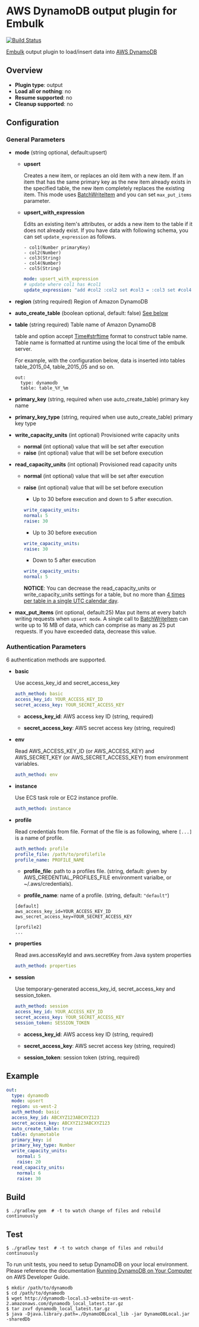 # AWS DynamoDB output plugin for Embulk
[![Build Status](https://travis-ci.org/sakama/embulk-output-dynamodb.svg?branch=master)](https://travis-ci.org/sakama/embulk-output-dynamodb)

[Embulk](http://www.embulk.org/) output plugin to load/insert data into [AWS DynamoDB](http://aws.amazon.com/dynamodb/)

## Overview

* **Plugin type**: output
* **Load all or nothing**: no
* **Resume supported**: no
* **Cleanup supported**: no

## Configuration

### General Parameters

- **mode** (string optional, default:upsert)
    - **upsert**
    
        Creates a new item, or replaces an old item with a new item.
        If an item that has the same primary key as the new item already exists in the specified table, the new item completely replaces the existing item.
        This mode uses [BatchWriteItem](http://docs.aws.amazon.com/amazondynamodb/latest/APIReference/API_BatchWriteItem.html) and you can set `max_put_items` parameter.
    
    - **upsert_with_expression**
    
        Edits an existing item's attributes, or adds a new item to the table if it does not already exist.
        If you have data with following schema, you can set `update_expression` as follows.
        ```
        - col1(Number primaryKey)
        - col2(Number)
        - col3(String)
        - col4(Number)
        - col5(String)
        ```
        
        ```yaml
        mode: upsert_with_expression
        # update where col1 has #col1
        update_expression: "add #col2 :col2 set #col3 = :col3 set #col4 = #col4 - :col4 remove #col5"
        ```

- **region** (string required) Region of Amazon DynamoDB
- **auto_create_table** (boolean optional, default: false) [See below]()
- **table** (string required) Table name of Amazon DynamoDB

    table and option accept [Time#strftime](http://ruby-doc.org/core-2.2.3/Time.html#method-i-strftime) format to construct table name.
    Table name is formatted at runtime using the local time of the embulk server.
    
    For example, with the configuration below, data is inserted into tables table_2015_04, table_2015_05 and so on.
    ```
    out:
      type: dynamodb
      table: table_%Y_%m
    ```
- **primary_key** (string, required when use auto_create_table) primary key name
- **primary_key_type** (string, required when use auto_create_table) primary key type
- **write_capacity_units** (int optional) Provisioned write capacity units
    - **normal** (int optional) value that will be set after execution
    - **raise** (int optional) value that will be set before execution
- **read_capacity_units** (int optional) Provisioned read capacity units
    - **normal** (int optional) value that will be set after execution
    - **raise** (int optional) value that will be set before execution

        - Up to 30 before execution and down to 5 after execution.
        ```yaml
        write_capacity_units:
        normal: 5
        raise: 30
        ```

        - Up to 30 before execution
        ```yaml
        write_capacity_units:
        raise: 30
        ```
    
        - Down to 5 after execution
        ```yaml
        write_capacity_units:
        normal: 5
        ```

        **NOTICE**: You can decrease the read_capacity_units or write_capacity_units settings for a table, but no more than [4 times per table in a single UTC calendar day](http://docs.aws.amazon.com/amazondynamodb/latest/developerguide/Limits.html#d0e53216).

- **max_put_items** (int optional, default:25)
  Max put items at every batch writing requests when `upsert mode`.
  A single call to [BatchWriteItem](http://docs.aws.amazon.com/amazondynamodb/latest/APIReference/API_BatchWriteItem.html) can write up to 16 MB of data, which can comprise as many as 25 put requests.
  If you have exceeded data, decrease this value.

### Authentication Parameters

6 authentication methods are supported.

- **basic**

    Use access_key_id and secret_access_key
    
    ```yaml
    auth_method: basic
    access_key_id: YOUR_ACCESS_KEY_ID
    secret_access_key: YOUR_SECRET_ACCESS_KEY
    ```

    - **access_key_id**: AWS access key ID (string, required)
    
    - **secret_access_key**: AWS secret access key (string, required)

- **env**

    Read AWS_ACCESS_KEY_ID (or AWS_ACCESS_KEY) and AWS_SECRET_KEY (or AWS_SECRET_ACCESS_KEY) from environment variables.
    
    ```yaml
    auth_method: env
    ```

- **instance**
    
    Use ECS task role or EC2 instance profile.
    
    ```yaml
    auth_method: instance
    ```

- **profile**

    Read credentials from file. Format of the file is as following, where `[...]` is a name of profile.
    
    ```yaml
    auth_method: profile
    profile_file: /path/to/profilefile
    profile_name: PROFILE_NAME
    ```
    
    - **profile_file**: path to a profiles file. (string, default: given by AWS_CREDENTIAL_PROFILES_FILE environment varialbe, or ~/.aws/credentials).
    
    - **profile_name**: name of a profile. (string, default: `"default"`)
    
    ```
    [default]
    aws_access_key_id=YOUR_ACCESS_KEY_ID
    aws_secret_access_key=YOUR_SECRET_ACCESS_KEY
    
    [profile2]
    ...
    ```

- **properties**

    Read aws.accessKeyId and aws.secretKey from Java system properties
    
    ```yaml
    auth_method: properties
    ```

- **session**

    Use temporary-generated access_key_id, secret_access_key and session_token.
    
    ```yaml
    auth_method: session
    access_key_id: YOUR_ACCESS_KEY_ID
    secret_access_key: YOUR_SECRET_ACCESS_KEY
    session_token: SESSION_TOKEN
    ```
    
    - **access_key_id**: AWS access key ID (string, required)
    
    - **secret_access_key**: AWS secret access key (string, required)
    
    - **session_token**: session token (string, required)

## Example

```yaml
out:
  type: dynamodb
  mode: upsert
  region: us-west-2
  auth_method: basic
  access_key_id: ABCXYZ123ABCXYZ123
  secret_access_key: ABCXYZ123ABCXYZ123
  auto_create_table: true
  table: dynamotable
  primary_key: id
  primary_key_type: Number
  write_capacity_units:
    normal: 5
    raise: 20
  read_capacity_units:
    normal: 6
    raise: 30
```


## Build

```
$ ./gradlew gem  # -t to watch change of files and rebuild continuously
```

## Test

```
$ ./gradlew test  # -t to watch change of files and rebuild continuously
```

To run unit tests, you need to setup DynamoDB on your local environment.
Please reference the documentation [Running DynamoDB on Your Computer](https://docs.aws.amazon.com/amazondynamodb/latest/developerguide/DynamoDBLocal.html) on AWS Developer Guide.
```shell-session
$ mkdir /path/to/dynamodb
$ cd /path/to/dynamodb
$ wget http://dynamodb-local.s3-website-us-west-2.amazonaws.com/dynamodb_local_latest.tar.gz
$ tar zxvf dynamodb_local_latest.tar.gz
$ java -Djava.library.path=./DynamoDBLocal_lib -jar DynamoDBLocal.jar -sharedDb
```
